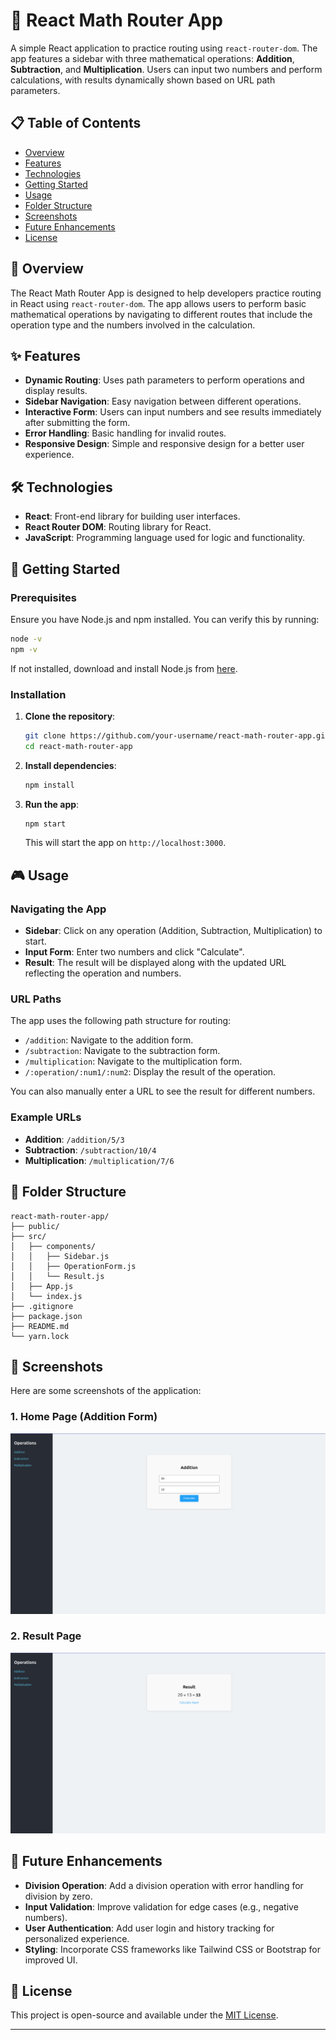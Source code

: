 # 🧮 React Math Router App

A simple React application to practice routing using `react-router-dom`. The app features a sidebar with three mathematical operations: **Addition**, **Subtraction**, and **Multiplication**. Users can input two numbers and perform calculations, with results dynamically shown based on URL path parameters.

## 📋 Table of Contents

- [Overview](#overview)
- [Features](#features)
- [Technologies](#technologies)
- [Getting Started](#getting-started)
- [Usage](#usage)
- [Folder Structure](#folder-structure)
- [Screenshots](#screenshots)
- [Future Enhancements](#future-enhancements)
- [License](#license)

## 📖 Overview

The React Math Router App is designed to help developers practice routing in React using `react-router-dom`. The app allows users to perform basic mathematical operations by navigating to different routes that include the operation type and the numbers involved in the calculation.

## ✨ Features

- **Dynamic Routing**: Uses path parameters to perform operations and display results.
- **Sidebar Navigation**: Easy navigation between different operations.
- **Interactive Form**: Users can input numbers and see results immediately after submitting the form.
- **Error Handling**: Basic handling for invalid routes.
- **Responsive Design**: Simple and responsive design for a better user experience.

## 🛠 Technologies

- **React**: Front-end library for building user interfaces.
- **React Router DOM**: Routing library for React.
- **JavaScript**: Programming language used for logic and functionality.

## 🚀 Getting Started

### Prerequisites

Ensure you have Node.js and npm installed. You can verify this by running:

```bash
node -v
npm -v
```

If not installed, download and install Node.js from [here](https://nodejs.org/).

### Installation

1. **Clone the repository**:

   ```bash
   git clone https://github.com/your-username/react-math-router-app.git
   cd react-math-router-app
   ```

2. **Install dependencies**:

   ```bash
   npm install
   ```

3. **Run the app**:

   ```bash
   npm start
   ```

   This will start the app on `http://localhost:3000`.

## 🎮 Usage

### Navigating the App

- **Sidebar**: Click on any operation (Addition, Subtraction, Multiplication) to start.
- **Input Form**: Enter two numbers and click "Calculate".
- **Result**: The result will be displayed along with the updated URL reflecting the operation and numbers.

### URL Paths

The app uses the following path structure for routing:

- `/addition`: Navigate to the addition form.
- `/subtraction`: Navigate to the subtraction form.
- `/multiplication`: Navigate to the multiplication form.
- `/:operation/:num1/:num2`: Display the result of the operation.

You can also manually enter a URL to see the result for different numbers.

### Example URLs

- **Addition**: `/addition/5/3`
- **Subtraction**: `/subtraction/10/4`
- **Multiplication**: `/multiplication/7/6`

## 📂 Folder Structure

```plaintext
react-math-router-app/
├── public/
├── src/
│   ├── components/
│   │   ├── Sidebar.js
│   │   ├── OperationForm.js
│   │   └── Result.js
│   ├── App.js
│   └── index.js
├── .gitignore
├── package.json
├── README.md
└── yarn.lock
```

## 📸 Screenshots

Here are some screenshots of the application:

### 1. **Home Page (Addition Form)**

![Addition Form Screenshot](./addition.png)

### 2. **Result Page**

![Result Page Screenshot](./result.png)

## 🚀 Future Enhancements

- **Division Operation**: Add a division operation with error handling for division by zero.
- **Input Validation**: Improve validation for edge cases (e.g., negative numbers).
- **User Authentication**: Add user login and history tracking for personalized experience.
- **Styling**: Incorporate CSS frameworks like Tailwind CSS or Bootstrap for improved UI.

## 📄 License

This project is open-source and available under the [MIT License](LICENSE).

---